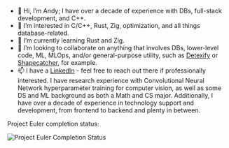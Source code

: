 - 👋 Hi, I’m Andy; I have over a decade of experience with DBs, full-stack development, and C++.
- 👀 I’m interested in C/C++, Rust, Zig, optimization, and all things database-related.
- 🌱 I’m currently learning Rust and Zig.
- 💞️ I’m looking to collaborate on anything that involves DBs, lower-level code, ML, MLOps, and/or general-purpose utility, such as [Detexify](https://detexify.kirelabs.org/classify.html) or [Shapecatcher](http://shapecatcher.com/), for example.
- 📫 I have a [LinkedIn](https://www.linkedin.com/in/andy-v/) - feel free to reach out there if professionally interested. I have research experience with Convolutional Neural Network hyperparameter training for computer vision, as well as some DS and ML background as both a Math and CS major. Additionally, I have over a decade of experience in technology support and development, from frontend to backend and plenty in between.

Project Euler completion status:

![Project Euler Completion Status](https://projecteuler.net/profile/avillalobos.png)

<!---
and-vil/and-vil is a ✨ special ✨ repository because its `README.md` (this file) appears on your GitHub profile.
You can click the Preview link to take a look at your changes.
--->
